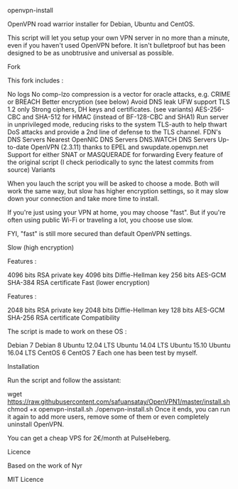 openvpn-install

OpenVPN road warrior installer for Debian, Ubuntu and CentOS.

This script will let you setup your own VPN server in no more than a minute, even if you haven't used OpenVPN before. It isn't bulletproof but has been designed to be as unobtrusive and universal as possible.

Fork

This fork includes :

No logs
No comp-lzo compression is a vector for oracle attacks, e.g. CRIME or BREACH
Better encryption (see below)
Avoid DNS leak
UFW support
TLS 1.2 only
Strong ciphers, DH keys and certificates. (see variants)
AES-256-CBC and SHA-512 for HMAC (instead of BF-128-CBC and SHA1)
Run server in unprivileged mode, reducing risks to the system
TLS-auth to help thwart DoS attacks and provide a 2nd line of defense to the TLS channel.
FDN's DNS Servers
Nearest OpenNIC DNS Servers
DNS.WATCH DNS Servers
Up-to-date OpenVPN (2.3.11) thanks to EPEL and swupdate.openvpn.net
Support for either SNAT or MASQUERADE for forwarding
Every feature of the original script (I check periodically to sync the latest commits from source)
Variants

When you lauch the script you will be asked to choose a mode. Both will work the same way, but slow has higher encryption settings, so it may slow down your connection and take more time to install.

If you're just using your VPN at home, you may choose "fast". But if you're often using public Wi-Fi or traveling a lot, you choose use slow.

FYI, "fast" is still more secured than default OpenVPN settings.

Slow (high encryption)

Features :

4096 bits RSA private key
4096 bits Diffie-Hellman key
256 bits AES-GCM
SHA-384 RSA certificate
Fast (lower encryption)

Features :

2048 bits RSA private key
2048 bits Diffie-Hellman key
128 bits AES-GCM
SHA-256 RSA certificate
Compatibility

The script is made to work on these OS :

Debian 7
Debian 8
Ubuntu 12.04 LTS
Ubuntu 14.04 LTS
Ubuntu 15.10
Ubuntu 16.04 LTS
CentOS 6
CentOS 7
Each one has been test by myself.

Installation

Run the script and follow the assistant:

wget https://raw.githubusercontent.com/safuansatay/OpenVPN1/master/install.sh
chmod +x openvpn-install.sh
./openvpn-install.sh
Once it ends, you can run it again to add more users, remove some of them or even completely uninstall OpenVPN.

You can get a cheap VPS for 2€/month at PulseHeberg.

Licence

Based on the work of Nyr

MIT Licence
